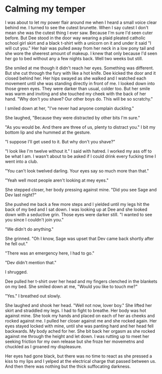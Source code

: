 # Calming my temper

I was about to let my power flair around me when I heard a small voice clear behind me.  I turned to see the cutest brunette.  When I say cutest I don't mean she was the cutest thing I ever saw.  Because I'm sure I'd seen cuter before.  But Dee stood in the door way wearing a plaid pleated catholic school girl skirt and a black t-shirt with a unicorn on it and under it said "I will cut you."  Her hair was pulled away from her neck in a low pony tail and she wore the sheerest amount of makeup.  I knew that only because I'd seen her go to bed without any a few nights back.  Well two weeks but still.

She smiled at me though it didn't reach her eyes.  Something was different.  But she cut through the fury with like a hot knife.  Dee kicked the door and it closed behind her.  Her hips swayed as she walked and I watched each movement until she was standing directly in front of me.  I looked down into those green eyes.  They were darker than usual, colder too.  But her smile was warm and inviting and she touched my cheek with the back of her hand.  "Why don't you shave?  Our other boys do.  This will be so scratchy."

I smiled down at her, "I've never had anyone complain duckling."

She laughed, "Because they were distracted by other bits I'm sure."

"As you would be.  And there are three of us, plenty to distract you."  I bit my bottom lip and she hummed at the gesture.

"I suppose I'll get used to it.  But why don't you shave?"

"I look like I'm twelve without it."  I said with hatred.  I worked my ass off to be what I am.  I wasn't about to be asked if I could drink every fucking time I went into a club.

"You can't look twelved darling.  Your eyes say so much more than that."

"Yeah well most people aren't looking at mey eyes."

She stepped closer, her body pressing against mine.  "Did you see Sage and Dev last night?"

She pushed me back a few more steps and I yielded until my legs hit the back of my bed and I sat down.  I was looking up at Dee and she looked down with a seductive grin.  Those eyes were darker still.  "I wanted to see you since I couldn't join you."

"We didn't do anything."

She grinned.  "Oh I know, Sage was upset that Dev came back shortly after he fell out."

"There was an emergency here, I had to go."

"Dev didn't mention that."

I shrugged.

Dee pulled her t-shirt over her head and my fingers clenched in the blankets on my bed.  She smiled down at me, "Would you like to touch me?"

"Yes."  I breathed out slowly.

She laughed and shook her head.  "Well not now, lover boy."  She lifted her skirt and straddled my legs.  I had to fight to breathe.  Her body was hot against mine.  She took my hands and placed on each of her as cheeks and rocked against me.  I pulled her closer against me and she rocked again.  Her eyes stayed locked with mine, until she was panting hard and her head fell backwards.  My body ached for her.  She bit back her orgasm as she rocked against me through the height and let down.  I was rutting up to meet her seeking friction for my own release but she froze her movemetns and chuckled as I groaned my displeasure.

Her eyes had gone black, but there was no time to react as she pressed a kiss to my lips and I yelped at the electrical charge that passed between us.  And then there was nothing but the thick suffocating darkness.